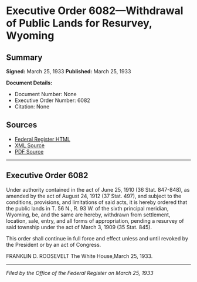 # Executive Order 6082—Withdrawal of Public Lands for Resurvey, Wyoming

## Summary

**Signed:** March 25, 1933
**Published:** March 25, 1933

**Document Details:**
- Document Number: None
- Executive Order Number: 6082
- Citation: None

## Sources
- [Federal Register HTML](https://www.presidency.ucsb.edu/documents/executive-order-6082-withdrawal-public-lands-for-resurvey-wyoming)
- [XML Source](None)
- [PDF Source](None)

---

## Executive Order 6082

Under authority contained in the act of June 25, 1910 (36 Stat. 847-848), as amended by the act of August 24, 1912 (37 Stat. 497), and subject to the conditions, provisions, and limitations of said acts, it is hereby ordered that the public lands in T. 56 N., R. 93 W. of the sixth principal meridian, Wyoming, be, and the same are hereby, withdrawn from settlement, location, sale, entry, and all forms of appropriation, pending a resurvey of said township under the act of March 3, 1909 (35 Stat. 845).

This order shall continue in full force and effect unless and until revoked by the President or by an act of Congress.

FRANKLIN D. ROOSEVELT
The White House,March 25, 1933.

---

*Filed by the Office of the Federal Register on March 25, 1933*
